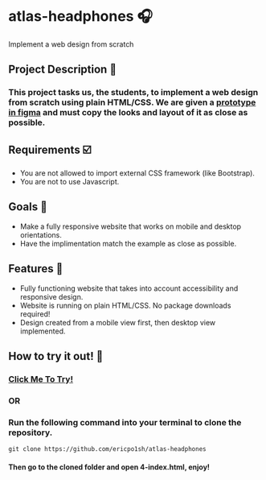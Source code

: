 # atlas-headphones 🎧
Implement a web design from scratch
## Project Description 📝
### This project tasks us, the students, to implement a web design from scratch using plain HTML/CSS. We are given a [prototype in figma](https://www.figma.com/file/FfnVADRC9xgI3yiZliTBYZ/Holberton-School---Headphone-company?node-id=0%3A1&mode=dev) and must copy the looks and layout of it as close as possible.
## Requirements ☑️
  * You are not allowed to import external CSS framework (like Bootstrap).
  * You are not to use Javascript.
## Goals 🎯
  * Make a fully responsive website that works on mobile and desktop orientations.
  * Have the implimentation match the example as close as possible.
## Features 📌
  * Fully functioning website that takes into account accessibility and responsive design.
  * Website is running on plain HTML/CSS. No package downloads required!
  * Design created from a mobile view first, then desktop view implemented.
## How to try it out! 🧪
### [Click Me To Try!](https://ericpo1sh.github.io/atlas-headphones/)
### OR
### Run the following command into your terminal to clone the repository.
```
git clone https://github.com/ericpo1sh/atlas-headphones
```
#### Then go to the cloned folder and open 4-index.html, enjoy!
